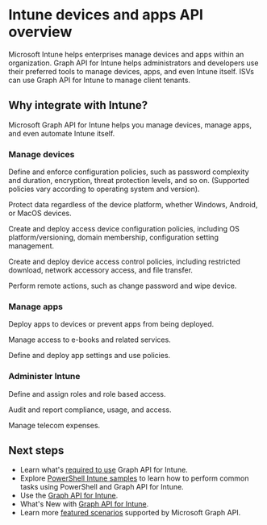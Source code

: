 # Intune devices and apps API overview

Microsoft Intune helps enterprises manage devices and apps within an organization.  Graph API for Intune helps administrators and developers use their preferred tools to manage devices, apps, and even Intune itself.  ISVs can use Graph API for Intune to manage client tenants.

## Why integrate with Intune?

Microsoft Graph API for Intune helps you manage devices, manage apps, and even automate Intune itself.

### Manage devices

Define and enforce configuration policies, such as password complexity and duration, encryption, threat protection levels, and so on.  (Supported policies vary according to operating system and version).

Protect data regardless of the device platform, whether Windows, Android, or MacOS devices.

Create and deploy access device configuration policies, including OS platform/versioning, domain membership, configuration setting management.

Create and deploy device access control policies, including restricted download, network accessory access, and file transfer.

Perform remote actions, such as change password and wipe device.

### Manage apps 

Deploy apps to devices or prevent apps from being deployed.

Manage access to e-books and related services.

Define and deploy app settings and use policies.

### Administer Intune

Define and assign roles and role based access.

Audit and report compliance, usage, and access.

Manage telecom expenses.


## Next steps

- Learn what's [required to use](https://docs.microsoft.com/intune/intune-graph-apis) Graph API for Intune.
- Explore [PowerShell Intune samples](https://github.com/microsoftgraph/powershell-intune-samples) to learn how to perform common tasks using PowerShell and Graph API for Intune.
- Use the [Graph API for Intune](../api-reference/v1.0/resources/intune_graph_overview).
- What's New with [Graph API for Intune](changelog).
- Learn more [featured scenarios](featured_scenarios) supported by Microsoft Graph API. 